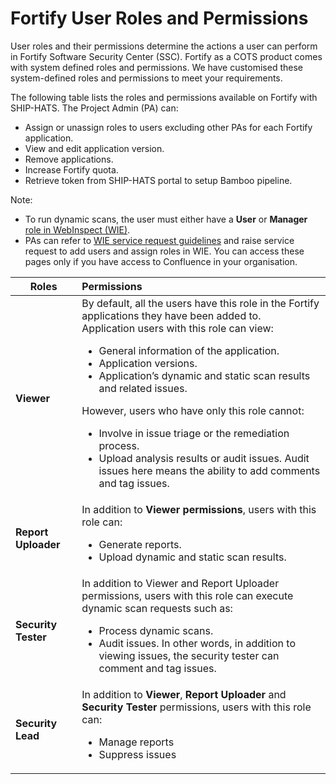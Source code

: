 # Fortify User Roles and Permissions

User roles and their permissions determine the actions a user can perform in Fortify Software Security Center (SSC). Fortify as a COTS product comes with system defined roles and permissions. We have customised these system-defined roles and permissions to meet your requirements.

The following table lists the roles and permissions available on Fortify with SHIP-HATS. The Project Admin (PA) can:

- Assign or unassign roles to users excluding other PAs for each Fortify application.
- View and edit application version.
- Remove applications.
- Increase Fortify quota.
- Retrieve token from SHIP-HATS portal to setup Bamboo pipeline.

<!--Refer to **Manage user role in Fortify applications** for more information.-->

Note:

- To run dynamic scans, the user must either have a **User** or **Manager** [role in WebInspect (WIE)](https://confluence.ship.gov.sg/pages/viewpage.action?spaceKey=HATSKB&amp;title=WebInspect+User+Access+Control).
- PAs can refer to [WIE service request guidelines](https://confluence.ship.gov.sg/display/HATSKB/WebInspect+Service+Tickets+Guide) and raise service request to add users and assign roles in WIE. You can access these pages only if you have access to Confluence in your organisation.


| **Roles**     | **Permissions** |
| ------------- |:-------------|
| **Viewer**    | By default, all the users have this role in the Fortify applications they have been added to.<br /> Application users with this role can view:<br /><ul><li>General information of the application.</li><li>Application versions.</li><li>Application’s dynamic and static scan results and related issues.</li></ul>However, users who have only this role cannot:<br /><ul><li>Involve in issue triage or the remediation process.</li><li>Upload analysis results or audit issues. Audit issues here means the ability to add comments and tag issues.</li></ul>|
| **Report Uploader**      | In addition to **Viewer permissions**, users with this role can:<br /><ul><li>Generate reports.</li><li>Upload dynamic and static scan results.</li></ul>     |
| **Security Tester**      | In addition to Viewer and Report Uploader permissions, users with this role can execute dynamic scan requests such as: <br /><ul><li>Process dynamic scans.</li><li>Audit issues. In other words, in addition to viewing issues, the security tester can comment and tag issues.</li></ul>     |
|     **Security Lead**          |In addition to **Viewer**, **Report Uploader** and **Security Tester** permissions, users with this role can:<br /><ul><li>Manage reports</li><li>Suppress issues</li></ul>
